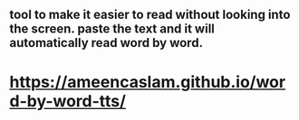 ## tool to make it easier to read without looking into the screen. paste the text and it will automatically read word by word.
# https://ameencaslam.github.io/word-by-word-tts/
